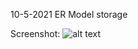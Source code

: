 10-5-2021
ER Model storage

Screenshot:
![alt text](https://github.com/hognjie003/ER-Model-Group/ER-Model-Pic.PNG?raw=true)
